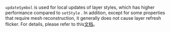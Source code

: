 `updateSymbol` is used for local updates of layer styles, which has higher performance compared to `setStyle` . In addition, except for some properties that require mesh reconstruction, it generally does not cause layer refresh flicker. For details, please refer to this[文档](https://doc.maptalks.com/docs/api/vt/vector-perf/)。
